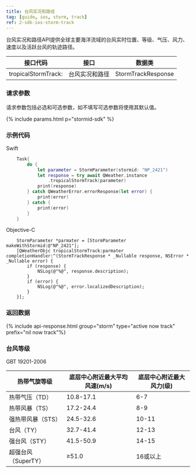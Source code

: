 ```yaml
---
title: 台风实况和路径
tag: [guide, ios, storm, track]
ref: 2-sdk-ios-storm-track
---
```


台风实况和路径API提供全球主要海洋流域的台风实时位置、等级、气压、风力、速度以及活跃台风的轨迹路径。

| 接口代码          | 接口           | 数据类                |
| ---------------- | -------------- | ------------------- |
| tropicalStormTrack:| 台风实况和路径   | StormTrackResponse |

### 请求参数

请求参数包括必选和可选参数，如不填写可选参数将使用其默认值。

{% include params.html p="stormid-sdk" %}

### 示例代码

Swift

```swift
    Task{
        do {
            let parameter = StormParameter(stormid: "NP_2421")
            let response = try await QWeather.instance
                .tropicalStormTrack(parameter)
            print(response)
        } catch QWeatherError.errorResponse(let error) {
            print(error)
        } catch {
            print(error)
        }
    }
```

Objective-C

```objc
    StormParameter *parmater = [StormParameter makeWithStormid:@"NP_2421"];
    [QWeatherObjc tropicalStormTrack:parmater completionHandler:^(StormTrackResponse * _Nullable response, NSError * _Nullable error) {
        if (response) {
            NSLog(@"%@", response.description);
        }
        if (error) {
            NSLog(@"%@", error.localizedDescription);
        }
    }];
```
     
### 返回数据

{% include api-response.html group="storm" type="active now track"  prefix="nil now track"%}


### 台风等级

GBT 19201-2006

| 热带气旋等级        | 底层中心附近最大平均风速(m/s) | 底层中心附近最大风力(级) |
| ------------------- | ----------------------------- | ------------------------ |
| 热带气压（TD）      | 10.8-17.1                     | 6-7                      |
| 热带风暴（TS）      | 17.2-24.4                     | 8-9                      |
| 强热带风暴（STS）   | 24.5-32.6                     | 10-11                    |
| 台风（TY）          | 32.7-41.4                     | 12-13                    |
| 强台风（STY）       | 41.5-50.9                     | 14-15                    |
| 超强台风（SuperTY） | ≥51.0                         | 16或以上                 |
